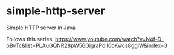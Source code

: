 # simple-http-server
Simple HTTP server in Java

Follows this series:
https://www.youtube.com/watch?v=N4f-D-oBvTc&list=PLAuGQNR28pW56GigraPdiI0oKwcs8gglW&index=3
